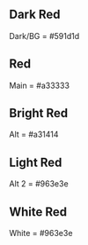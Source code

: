 ## Dark Red
Dark/BG = #591d1d

## Red
Main = #a33333

## Bright Red
Alt = #a31414

## Light Red
Alt 2 = #963e3e

## White Red
White = #963e3e
